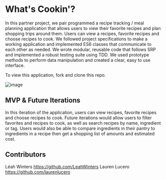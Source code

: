 # What's Cookin'?

In this partner project, we pair programmed a recipe tracking / meal planning application that allows users to view their favorite recipes and plan shopping trips around them. Users can view a recipes, favorite recipes and choose recipes to cook.
We followed project specifications to make a working application and implemented ES6 classes that communicate to each other as needed. We wrote modular, reusable code that follows SRP and implemented a robust testing suite using TDD. We used prototype methods to perform data manipulation and created a clear, easy to use interface.

To view this application, fork and clone this repo.

![image](https://user-images.githubusercontent.com/54958511/78199382-c46a7580-7448-11ea-84fa-598ae38d850a.png)

## MVP & Future Iterations
In this iteration of the application, users can view recipes, favorite recipes and choose recipes to cook.
Future iterations would allow users to filter favorites and recipes to cook, as well as search recipes by name, ingredient or tag. Users would also be able to compare ingredients in their pantry to ingredients in a recipe then get a shopping list of amounts and estimated cost.

## Contributors
Léah Winters https://github.com/LeahWinters
Lauren Lucero https://github.com/laurenlucero
